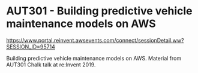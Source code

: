 # AUT301 - Building predictive vehicle maintenance models on AWS
https://www.portal.reinvent.awsevents.com/connect/sessionDetail.ww?SESSION_ID=95714

Building predictive vehicle maintenance models on AWS. Material from AUT301 Chalk talk at re:Invent 2019.


